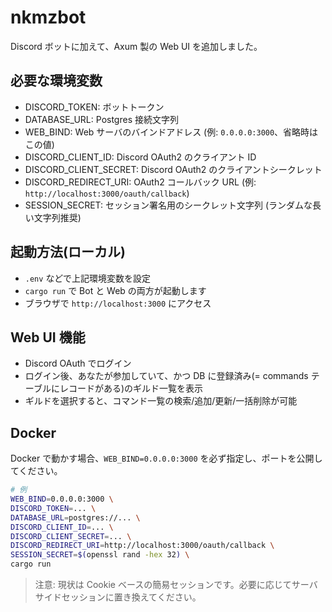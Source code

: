 # nkmzbot

Discord ボットに加えて、Axum 製の Web UI を追加しました。

## 必要な環境変数

- DISCORD_TOKEN: ボットトークン
- DATABASE_URL: Postgres 接続文字列
- WEB_BIND: Web サーバのバインドアドレス (例: `0.0.0.0:3000`、省略時はこの値)
- DISCORD_CLIENT_ID: Discord OAuth2 のクライアント ID
- DISCORD_CLIENT_SECRET: Discord OAuth2 のクライアントシークレット
- DISCORD_REDIRECT_URI: OAuth2 コールバック URL (例: `http://localhost:3000/oauth/callback`)
- SESSION_SECRET: セッション署名用のシークレット文字列 (ランダムな長い文字列推奨)

## 起動方法(ローカル)

- `.env` などで上記環境変数を設定
- `cargo run` で Bot と Web の両方が起動します
- ブラウザで `http://localhost:3000` にアクセス

## Web UI 機能

- Discord OAuth でログイン
- ログイン後、あなたが参加していて、かつ DB に登録済み(= commands テーブルにレコードがある)のギルド一覧を表示
- ギルドを選択すると、コマンド一覧の検索/追加/更新/一括削除が可能

## Docker

Docker で動かす場合、`WEB_BIND=0.0.0.0:3000` を必ず指定し、ポートを公開してください。

```bash
# 例
WEB_BIND=0.0.0.0:3000 \
DISCORD_TOKEN=... \
DATABASE_URL=postgres://... \
DISCORD_CLIENT_ID=... \
DISCORD_CLIENT_SECRET=... \
DISCORD_REDIRECT_URI=http://localhost:3000/oauth/callback \
SESSION_SECRET=$(openssl rand -hex 32) \
cargo run
```

> 注意: 現状は Cookie ベースの簡易セッションです。必要に応じてサーバサイドセッションに置き換えてください。
